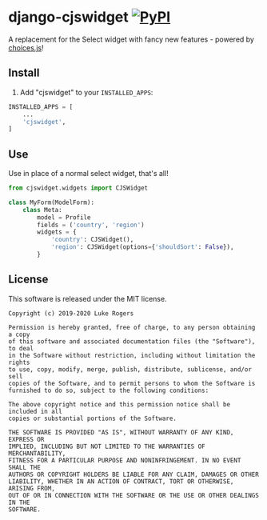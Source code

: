 # django-cjswidget  [![PyPI](https://img.shields.io/pypi/v/django-cjswidget)](https://pypi.org/project/django-cjswidget/)
A replacement for the Select widget with fancy new features - powered by 
[choices.js](https://github.com/jshjohnson/Choices)!

## Install

1.  Add "cjswidget" to your `INSTALLED_APPS`:
```python
INSTALLED_APPS = [
    ...
    'cjswidget',
]
```

## Use
Use in place of a normal select widget, that's all!
```python
from cjswidget.widgets import CJSWidget

class MyForm(ModelForm):
    class Meta:
        model = Profile
        fields = ('country', 'region')
        widgets = {
            'country': CJSWidget(),
            'region': CJSWidget(options={'shouldSort': False}),
        }
```

## License

This software is released under the MIT license.
```
Copyright (c) 2019-2020 Luke Rogers

Permission is hereby granted, free of charge, to any person obtaining a copy
of this software and associated documentation files (the "Software"), to deal
in the Software without restriction, including without limitation the rights
to use, copy, modify, merge, publish, distribute, sublicense, and/or sell
copies of the Software, and to permit persons to whom the Software is
furnished to do so, subject to the following conditions:

The above copyright notice and this permission notice shall be included in all
copies or substantial portions of the Software.

THE SOFTWARE IS PROVIDED "AS IS", WITHOUT WARRANTY OF ANY KIND, EXPRESS OR
IMPLIED, INCLUDING BUT NOT LIMITED TO THE WARRANTIES OF MERCHANTABILITY,
FITNESS FOR A PARTICULAR PURPOSE AND NONINFRINGEMENT. IN NO EVENT SHALL THE
AUTHORS OR COPYRIGHT HOLDERS BE LIABLE FOR ANY CLAIM, DAMAGES OR OTHER
LIABILITY, WHETHER IN AN ACTION OF CONTRACT, TORT OR OTHERWISE, ARISING FROM,
OUT OF OR IN CONNECTION WITH THE SOFTWARE OR THE USE OR OTHER DEALINGS IN THE
SOFTWARE.
```
